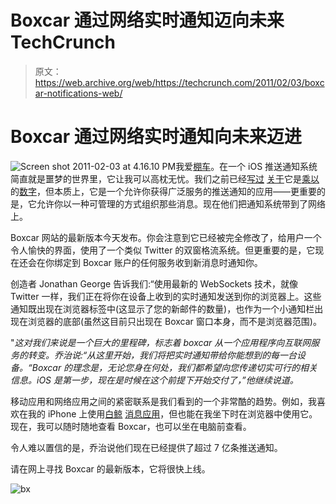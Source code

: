 # Boxcar 通过网络实时通知迈向未来 TechCrunch

> 原文：<https://web.archive.org/web/https://techcrunch.com/2011/02/03/boxcar-notifications-web/>

# Boxcar 通过网络实时通知向未来迈进

![](img/011d3960e508b814bd6260370aef59b9.png "Screen shot 2011-02-03 at 4.16.10 PM")我爱[棚车](https://web.archive.org/web/20221206215017/http://boxcar.io/)。在一个 iOS 推送通知系统简直就是噩梦的世界里，它让我可以高枕无忧。我们之前已经[写过](https://web.archive.org/web/20221206215017/https://beta.techcrunch.com/2010/11/12/boxcar-4/) [关于](https://web.archive.org/web/20221206215017/https://beta.techcrunch.com/2010/06/04/boxcar-ipad/)它是[乘以](https://web.archive.org/web/20221206215017/https://beta.techcrunch.com/2009/08/27/boxcar-20-is-a-must-have-for-the-iphone-its-the-best-push-notification-app-yet/)的[数字](https://web.archive.org/web/20221206215017/https://beta.techcrunch.com/2010/03/30/boxcar-iphone-push-notifications-provider/)，但本质上，它是一个允许你获得广泛服务的推送通知的应用——更重要的是，它允许你以一种可管理的方式组织那些消息。现在他们把通知系统带到了网络上。

Boxcar 网站的最新版本今天发布。你会注意到它已经被完全修改了，给用户一个令人愉快的界面，使用了一个类似 Twitter 的双窗格流系统。但更重要的是，它现在还会在你绑定到 Boxcar 账户的任何服务收到新消息时通知你。

创造者 Jonathan George 告诉我们:“使用最新的 WebSockets 技术，就像 Twitter 一样，我们正在将你在设备上收到的实时通知发送到你的浏览器上。这些通知既出现在浏览器标签中(这显示了您的新邮件的数量)，也作为一个小通知栏出现在浏览器的底部(虽然这目前只出现在 Boxcar 窗口本身，而不是浏览器范围)。

"*这对我们来说是一个巨大的里程碑，标志着 boxcar 从一个应用程序向互联网服务的转变。乔治说:“从这里开始，我们将把实时通知带给你能想到的每一台设备。“*Boxcar 的理念是，无论您身在何处，我们都希望向您传递切实可行的相关信息。iOS 是第一步，现在是时候在这个前提下开始交付了*，”他继续说道。*

移动应用和网络应用之间的紧密联系是我们看到的一个非常酷的趋势。例如，我喜欢在我的 iPhone 上使用[白鲸](https://web.archive.org/web/20221206215017/http://belugapods.com/) [消息应用](https://web.archive.org/web/20221206215017/https://beta.techcrunch.com/2010/12/23/beluga/)，但也能在我坐下时在浏览器中使用它。现在，我可以随时随地查看 Boxcar，也可以坐在电脑前查看。

令人难以置信的是，乔治说他们现在已经提供了超过 7 亿条推送通知。

请在网上寻找 Boxcar 的最新版本，它将很快上线。

![](img/857497e589ee90ab77b022cbdcc3d28e.png "bx")